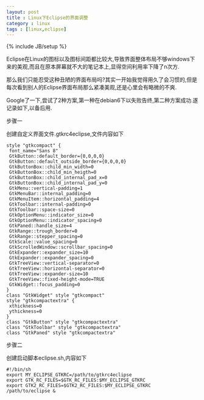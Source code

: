 ```yaml
---
layout: post
title : Linux下Eclipse的界面调整
category : linux
tags : [linux,eclipse]
---
```

{% include JB/setup %}

Eclipse在Linux的图标以及图标间距都比较大,导致界面整体布局不够windows下来的美观,而且在原本屏幕就不大的笔记本上,显得空间利用率下降了n次方.

那么我们只能忍受这种丑陋的界面布局吗?其实一开始我觉得用久了会习惯的,但是每次看到别人的Eclipse界面布局那么紧凑美观,还是心里会有略微的不爽.

Google了一下,尝试了2种方案,第一种在debian6下以失败告终,第二种方案成功.遂记录如下,以备后用.

步骤一

创建自定义界面文件.gtkrc4eclipse,文件内容如下

	style "gtkcompact" {
	 font_name="Sans 8"
	 GtkButton::default_border={0,0,0,0}
	 GtkButton::default_outside_border={0,0,0,0}
	 GtkButtonBox::child_min_width=0
	 GtkButtonBox::child_min_heigth=0
	 GtkButtonBox::child_internal_pad_x=0
	 GtkButtonBox::child_internal_pad_y=0
	 GtkMenu::vertical-padding=1
	 GtkMenuBar::internal_padding=0
	 GtkMenuItem::horizontal_padding=4
	 GtkToolbar::internal-padding=0
	 GtkToolbar::space-size=0
	 GtkOptionMenu::indicator_size=0
	 GtkOptionMenu::indicator_spacing=0
	 GtkPaned::handle_size=4
	 GtkRange::trough_border=0
	 GtkRange::stepper_spacing=0
	 GtkScale::value_spacing=0
	 GtkScrolledWindow::scrollbar_spacing=0
	 GtkExpander::expander_size=10
	 GtkExpander::expander_spacing=0
	 GtkTreeView::vertical-separator=0
	 GtkTreeView::horizontal-separator=0
	 GtkTreeView::expander-size=10
	 GtkTreeView::fixed-height-mode=TRUE
	 GtkWidget::focus_padding=0
	}
	class "GtkWidget" style "gtkcompact"
	style "gtkcompactextra" {
	 xthickness=0
	 ythickness=0
	}
	class "GtkButton" style "gtkcompactextra"
	class "GtkToolbar" style "gtkcompactextra"
	class "GtkPaned" style "gtkcompactextra"

步骤二

创建启动脚本eclipse.sh,内容如下

	#!/bin/sh
	export MY_ECLIPSE_GTKRC=/path/to/gtkrc4eclipse
	export GTK_RC_FILES=$GTK_RC_FILES:$MY_ECLIPSE_GTKRC
	export GTK2_RC_FILES=$GTK2_RC_FILES:$MY_ECLIPSE_GTKRC
	/path/to/eclipse &

